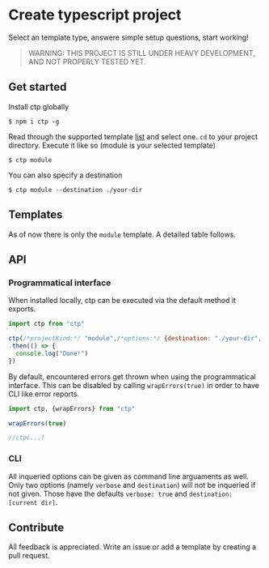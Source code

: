 # Create typescript project

Select an template type, answere simple setup questions, start working!

 > WARNING: THIS PROJECT IS STILL UNDER HEAVY DEVELOPMENT, AND NOT PROPERLY TESTED YET.

## Get started

Install ctp globally

```
$ npm i ctp -g
```

Read through the supported template [list](#Templates) and select one. `cd` to your project directory. Execute it like so (module is your selected template)

```
$ ctp module
```

You can also specify a destination

```
$ ctp module --destination ./your-dir
```

## Templates

As of now there is only the `module` template. A detailed table follows.

## API 

### Programmatical interface

When installed locally, ctp can be executed via the default method it exports. 

```js
import ctp from "ctp"

ctp(/*projectKind:*/ "module",/*options:*/ {destination: "./your-dir", name: "your-project"})
.then(() => {
  console.log("Done!")
})
```

By default, encountered errors get thrown when using the programmatical interface. This can be disabled by calling `wrapErrors(true)` in order to have CLI like error reports.

```js
import ctp, {wrapErrors} from "ctp"

wrapErrors(true)

//ctp(...)
```


### CLI

All inqueried options can be given as command line arguaments as well. Only two options (namely `verbose` and `destination`) will not be inqueried if not given. Those have the defaults `verbose: true` and `destination: [current dir]`.

## Contribute

All feedback is appreciated. Write an issue or add a template by creating a pull request.
